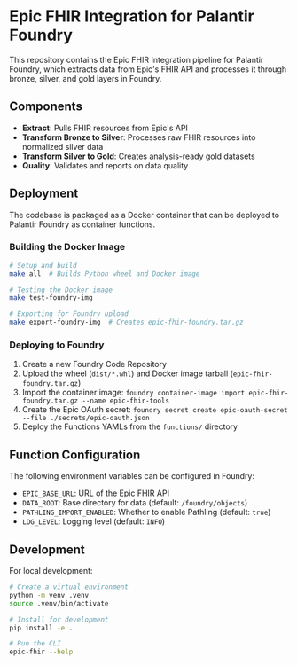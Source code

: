 # Epic FHIR Integration for Palantir Foundry

This repository contains the Epic FHIR Integration pipeline for Palantir Foundry, which extracts data from Epic's FHIR API and processes it through bronze, silver, and gold layers in Foundry.

## Components

- **Extract**: Pulls FHIR resources from Epic's API
- **Transform Bronze to Silver**: Processes raw FHIR resources into normalized silver data
- **Transform Silver to Gold**: Creates analysis-ready gold datasets
- **Quality**: Validates and reports on data quality

## Deployment

The codebase is packaged as a Docker container that can be deployed to Palantir Foundry as container functions.

### Building the Docker Image

```bash
# Setup and build
make all  # Builds Python wheel and Docker image

# Testing the Docker image
make test-foundry-img

# Exporting for Foundry upload
make export-foundry-img  # Creates epic-fhir-foundry.tar.gz
```

### Deploying to Foundry

1. Create a new Foundry Code Repository
2. Upload the wheel (`dist/*.whl`) and Docker image tarball (`epic-fhir-foundry.tar.gz`)
3. Import the container image: `foundry container-image import epic-fhir-foundry.tar.gz --name epic-fhir-tools`
4. Create the Epic OAuth secret: `foundry secret create epic-oauth-secret --file ./secrets/epic-oauth.json`
5. Deploy the Functions YAMLs from the `functions/` directory

## Function Configuration

The following environment variables can be configured in Foundry:

- `EPIC_BASE_URL`: URL of the Epic FHIR API
- `DATA_ROOT`: Base directory for data (default: `/foundry/objects`)
- `PATHLING_IMPORT_ENABLED`: Whether to enable Pathling (default: `true`)
- `LOG_LEVEL`: Logging level (default: `INFO`)

## Development

For local development:

```bash
# Create a virtual environment
python -m venv .venv
source .venv/bin/activate

# Install for development
pip install -e .

# Run the CLI
epic-fhir --help
``` 